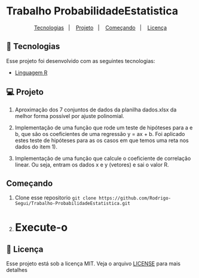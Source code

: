 <h1 align="center">

</h1>

# Trabalho ProbabilidadeEstatistica

<p align="center">
  <a href="#rocket-tecnologias">Tecnologias</a>&nbsp;&nbsp;&nbsp;|&nbsp;&nbsp;&nbsp;
  <a href="#💻-projeto">Projeto</a>&nbsp;&nbsp;&nbsp;|&nbsp;&nbsp;&nbsp;
  <a href="#começando">Começando</a>&nbsp;&nbsp;&nbsp;|&nbsp;&nbsp;&nbsp;
  <a href="#memo-licença">Licença</a>
</p>

## :rocket: Tecnologias

Esse projeto foi desenvolvido com as seguintes tecnologias:

- [Linguagem R](https://www.r-project.org/other-docs.html)

## 💻 Projeto

1) Aproximação dos 7 conjuntos de dados da planilha dados.xlsx da melhor forma possível por ajuste polinomial.

2) Implementação de uma função que rode um teste de hipóteses para a e b, que são os coeficientes de uma regressão y = ax + b. Foi aplicado estes teste 
de hipóteses para as os casos em que temos uma reta nos dados do item 1).

3) Implementação de uma função que calcule o coeficiente de correlação linear.
Ou seja, entram os dados x e y (vetores) e sai o valor R.


## Começando

 1. Clone esse repositorio ```git clone https://github.com/Rodrigo-Segui/Trabalho-ProbabilidadeEstatistica.git```
 2. # Execute-o
  
 ## :memo: Licença

Esse projeto está sob a licença MIT. Veja o arquivo [LICENSE](https://github.com/Rodrigo-Segui/Biblioteca-de-Grafos/blob/master/LICENSE) para mais detalhes






